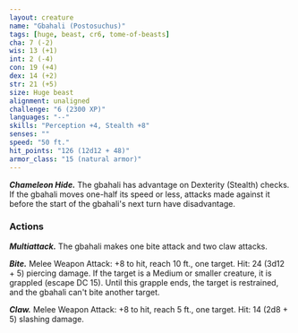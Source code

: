 ```yaml
---
layout: creature
name: "Gbahali (Postosuchus)"
tags: [huge, beast, cr6, tome-of-beasts]
cha: 7 (-2)
wis: 13 (+1)
int: 2 (-4)
con: 19 (+4)
dex: 14 (+2)
str: 21 (+5)
size: Huge beast
alignment: unaligned
challenge: "6 (2300 XP)"
languages: "--"
skills: "Perception +4, Stealth +8"
senses: ""
speed: "50 ft."
hit_points: "126 (12d12 + 48)"
armor_class: "15 (natural armor)"
---
```


***Chameleon Hide.*** The gbahali has advantage on Dexterity (Stealth) checks. If the gbahali moves one-half its speed or less, attacks made against it before the start of the gbahali's next turn have disadvantage.

### Actions

***Multiattack.*** The gbahali makes one bite attack and two claw attacks.

***Bite.*** Melee Weapon Attack: +8 to hit, reach 10 ft., one target. Hit: 24 (3d12 + 5) piercing damage. If the target is a Medium or smaller creature, it is grappled (escape DC 15). Until this grapple ends, the target is restrained, and the gbahali can't bite another target.

***Claw.*** Melee Weapon Attack: +8 to hit, reach 5 ft., one target. Hit: 14 (2d8 + 5) slashing damage.

